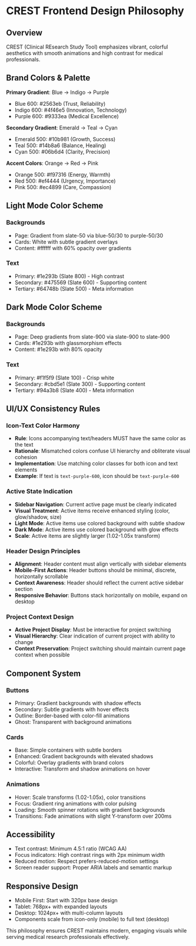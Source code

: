 # CREST Frontend Design Philosophy

## Overview
CREST (Clinical REsearch Study Tool) emphasizes vibrant, colorful aesthetics with smooth animations and high contrast for medical professionals.

## Brand Colors & Palette

**Primary Gradient**: Blue → Indigo → Purple
- Blue 600: #2563eb (Trust, Reliability)
- Indigo 600: #4f46e5 (Innovation, Technology)  
- Purple 600: #9333ea (Medical Excellence)

**Secondary Gradient**: Emerald → Teal → Cyan
- Emerald 500: #10b981 (Growth, Success)
- Teal 500: #14b8a6 (Balance, Healing)
- Cyan 500: #06b6d4 (Clarity, Precision)

**Accent Colors**: Orange → Red → Pink
- Orange 500: #f97316 (Energy, Warmth)
- Red 500: #ef4444 (Urgency, Importance)
- Pink 500: #ec4899 (Care, Compassion)

## Light Mode Color Scheme

### Backgrounds
- Page: Gradient from slate-50 via blue-50/30 to purple-50/30
- Cards: White with subtle gradient overlays
- Content: #ffffff with 60% opacity over gradients

### Text
- Primary: #1e293b (Slate 800) - High contrast
- Secondary: #475569 (Slate 600) - Supporting content
- Tertiary: #64748b (Slate 500) - Meta information

## Dark Mode Color Scheme

### Backgrounds
- Page: Deep gradients from slate-900 via slate-900 to slate-900
- Cards: #1e293b with glassmorphism effects
- Content: #1e293b with 80% opacity

### Text
- Primary: #f1f5f9 (Slate 100) - Crisp white
- Secondary: #cbd5e1 (Slate 300) - Supporting content
- Tertiary: #94a3b8 (Slate 400) - Meta information

## UI/UX Consistency Rules

### Icon-Text Color Harmony
- **Rule**: Icons accompanying text/headers MUST have the same color as the text
- **Rationale**: Mismatched colors confuse UI hierarchy and obliterate visual cohesion
- **Implementation**: Use matching color classes for both icon and text elements
- **Example**: If text is `text-purple-600`, icon should be `text-purple-600`

### Active State Indication
- **Sidebar Navigation**: Current active page must be clearly indicated
- **Visual Treatment**: Active items receive enhanced styling (color, glow/shadow, size)
- **Light Mode**: Active items use colored background with subtle shadow
- **Dark Mode**: Active items use colored background with glow effects
- **Scale**: Active items are slightly larger (1.02-1.05x transform)

### Header Design Principles
- **Alignment**: Header content must align vertically with sidebar elements
- **Mobile-First Actions**: Header buttons should be minimal, discrete, horizontally scrollable
- **Context Awareness**: Header should reflect the current active sidebar section
- **Responsive Behavior**: Buttons stack horizontally on mobile, expand on desktop

### Project Context Design
- **Active Project Display**: Must be interactive for project switching
- **Visual Hierarchy**: Clear indication of current project with ability to change
- **Context Preservation**: Project switching should maintain current page context when possible

## Component System

### Buttons
- Primary: Gradient backgrounds with shadow effects
- Secondary: Subtle gradients with hover effects
- Outline: Border-based with color-fill animations
- Ghost: Transparent with background animations

### Cards
- Base: Simple containers with subtle borders
- Enhanced: Gradient backgrounds with elevated shadows  
- Colorful: Overlay gradients with brand colors
- Interactive: Transform and shadow animations on hover

### Animations
- Hover: Scale transforms (1.02-1.05x), color transitions
- Focus: Gradient ring animations with color pulsing
- Loading: Smooth spinner rotations with gradient backgrounds
- Transitions: Fade animations with slight Y-transform over 200ms

## Accessibility
- Text contrast: Minimum 4.5:1 ratio (WCAG AA)
- Focus indicators: High contrast rings with 2px minimum width
- Reduced motion: Respect prefers-reduced-motion settings
- Screen reader support: Proper ARIA labels and semantic markup

## Responsive Design
- Mobile First: Start with 320px base design
- Tablet: 768px+ with expanded layouts
- Desktop: 1024px+ with multi-column layouts
- Components scale from icon-only (mobile) to full text (desktop)

This philosophy ensures CREST maintains modern, engaging visuals while serving medical research professionals effectively. 